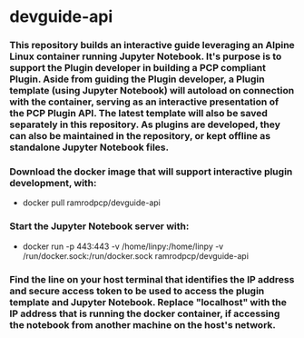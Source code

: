 # devguide-api

### This repository builds an interactive guide leveraging an Alpine Linux container running Jupyter Notebook. It's purpose is to support the Plugin developer in building a PCP compliant Plugin. Aside from guiding the Plugin developer, a Plugin template (using Jupyter Notebook) will autoload on connection with the container, serving as an interactive presentation of the PCP Plugin API. The latest template will also be saved separately in this repository. As plugins are developed, they can also be maintained in the repository, or kept offline as standalone Jupyter Notebook files.

### Download the docker image that will support interactive plugin development, with:
* docker pull ramrodpcp/devguide-api

### Start the Jupyter Notebook server with:
* docker run -p 443:443 -v /home/linpy:/home/linpy -v /run/docker.sock:/run/docker.sock ramrodpcp/devguide-api

### Find the line on your host terminal that identifies the IP address and secure access token to be used to access the plugin template and Jupyter Notebook. Replace "localhost" with the IP address that is running the docker container, if accessing the notebook from another machine on the host's network.

